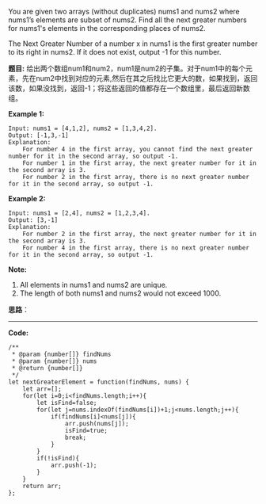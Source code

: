 You are given two arrays (without duplicates) nums1 and nums2 where nums1’s elements are subset of nums2. Find all the next greater numbers for nums1's elements in the corresponding places of nums2.

The Next Greater Number of a number x in nums1 is the first greater number to its right in nums2. If it does not exist, output -1 for this number.

**题目:** 给出两个数组num1和num2，num1是num2的子集。对于num1中的每个元素，先在num2中找到对应的元素,然后在其之后找比它更大的数，如果找到，返回该数，如果没找到，返回-1；将这些返回的值都存在一个数组里，最后返回新数组。

**Example 1:**

	Input: nums1 = [4,1,2], nums2 = [1,3,4,2].
	Output: [-1,3,-1]
	Explanation:
	    For number 4 in the first array, you cannot find the next greater number for it in the second array, so output -1.
	    For number 1 in the first array, the next greater number for it in the second array is 3.
	    For number 2 in the first array, there is no next greater number for it in the second array, so output -1.
**Example 2:**

	Input: nums1 = [2,4], nums2 = [1,2,3,4].
	Output: [3,-1]
	Explanation:
	    For number 2 in the first array, the next greater number for it in the second array is 3.
	    For number 4 in the first array, there is no next greater number for it in the second array, so output -1.
**Note:**
1. All elements in nums1 and nums2 are unique.
2. The length of both nums1 and nums2 would not exceed 1000.

**思路**：


---
**Code:**


	/**
	 * @param {number[]} findNums
	 * @param {number[]} nums
	 * @return {number[]}
	 */
	let nextGreaterElement = function(findNums, nums) {
		let arr=[];   
		for(let i=0;i<findNums.length;i++){
			let isFind=false;
			for(let j=nums.indexOf(findNums[i])+1;j<nums.length;j++){
				if(findNums[i]<nums[j]){
					arr.push(nums[j]);
					isFind=true;
					break;
				}
			}
			if(!isFind){
				arr.push(-1);
			}
		}
		return arr;
	};
